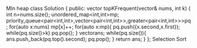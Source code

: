 MIn heap
class Solution {
public:
vector<int> topKFrequent(vector<int>& nums, int k) {
int n=nums.size();
unordered_map<int,int>mp;
priority_queue<pair<int,int>,vector<pair<int,int>>,greater<pair<int,int>>>pq;
for(auto x:nums) mp[x]++;
for(auto x:mp){
pq.push({x.second,x.first});
while(pq.size()>k) pq.pop();
}
vector<int>ans;
while(pq.size()){
ans.push_back(pq.top().second);
pq.pop();
}
return ans;
}
};
Selection Sort